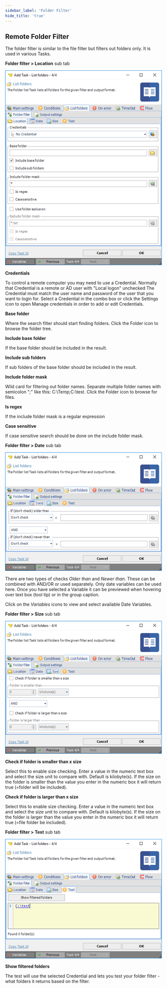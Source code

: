 ```yaml
---
sidebar_label: 'Folder Filter'
hide_title: 'true'
---
```


## Remote Folder Filter

The folder filter is similar to the file filter but filters out folders only. It is used in various Tasks.
 
**Folder filter > Location** sub tab

![](../../../static/img/folderfilterlocation.png)

**Credentials**

To control a remote computer you may need to use a Credential. Normally that Credential is a remote or AD user with "Local logon" unchecked The Credential must match the user name and password of the user that you want to login for. Select a Credential in the combo box or click the Settings icon to open Manage credentials in order to add or edit Credentials.
 
**Base folder**

Where the search filter should start finding folders. Click the Folder icon to browse the folder tree.
 
**Include base folder**

If the base folder should be included in the result.
 
**Include sub folders**

If sub folders of the base folder should be included in the result.
 
**Include folder mask**

Wild card for filtering out folder names. Separate multiple folder names with semicolon ";" like this: C:\Temp;C:\test. Click the Folder icon to browse for files.
 
**Is regex**

If the include folder mask is a regular expression
 
**Case sensitive**

If case sensitive search should be done on the include folder mask.
 
**Folder filter > Date** sub tab

![](../../../static/img/folderfilterdate.png)

There are two types of checks *Older than* and *Newer than*. These can be combined with AND/OR or used separately. Only date variables can be used here. Once you have selected a Variable it can be previewed when hovering over text box (tool tip) or in the group caption.
 
Click on the *Variables* icons to view and select available Date Variables.
 
**Folder filter > Size** sub tab

![](../../../static/img/folderfiltersize.png)

**Check if folder is smaller than x size**

Select this to enable size checking. Enter a value in the numeric text box and select the size unit to compare with. Default is kilobyte(s). If the size on the folder is smaller than the value you enter in the numeric box it will return true (=folder will be included).
 
**Check if folder is larger than x size**

Select this to enable size checking. Enter a value in the numeric text box and select the size unit to compare with. Default is kilobyte(s). If the size on the folder is larger than the value you enter in the numeric box it will return true (=file folder be included).
 
**Folder filter > Test** sub tab

![](../../../static/img/folderfiltertest.png)

**Show filtered folders**

The test will use the selected Credential and lets you test your folder filter - what folders it returns based on the filter.